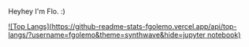 <!-- [![Florian's GitHub stats](https://github-readme-stats-fgolemo.vercel.app/api?username=fgolemo&theme=synthwave)](https://github.com/fgolemo/github-readme-stats) -->

Heyhey I'm Flo. :)

[![Top Langs](https://github-readme-stats-fgolemo.vercel.app/api/top-langs/?username=fgolemo&theme=synthwave&hide=jupyter notebook)](https://github.com/anuraghazra/github-readme-stats)

<!--
**fgolemo/fgolemo** is a ✨ _special_ ✨ repository because its `README.md` (this file) appears on your GitHub profile.

Here are some ideas to get you started:

- 🔭 I’m currently working on ...
- 🌱 I’m currently learning ...
- 👯 I’m looking to collaborate on ...
- 🤔 I’m looking for help with ...
- 💬 Ask me about ...
- 📫 How to reach me: ...
- 😄 Pronouns: ...
- ⚡ Fun fact: ...
-->
